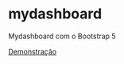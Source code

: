 # mydashboard
Mydashboard com o Bootstrap 5

[Demonstração](https://github.com/armandossrecife/mydashboard/blob/main/demo/tela.png)
